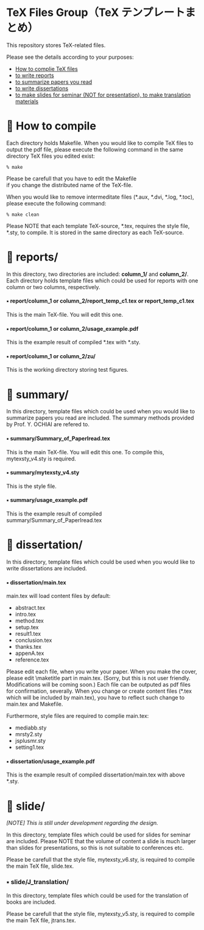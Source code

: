 # TeX Files Group（TeX テンプレートまとめ）
This repository stores TeX-related files.

Please see the details according to your purposes:

- [How to complie TeX files](#baby_chick-how-to-compile)
- [to write reports](#baby_chick-reports)
- [to summarize papers you read](#baby_chick-summary)
- [to write dissertations](#baby_chick-dissertation)
- [to make slides for seminar (NOT for presentation), to make translation materials](#hatching_chick-slide)

:baby_chick: How to compile
===========================
Each directory holds Makefile. 
When you would like to compile TeX files to output the pdf file, 
please execute the following command in the same directory TeX files you edited exist: 

    % make

Please be carefull that you have to edit the Makefile  
if you change the distributed name of the TeX-file.

When you would like to remove intermeditate files 
(\*.aux, \*.dvi, \*.log, \*.toc), 
please execute the following command:

    % make clean

Please NOTE that each template TeX-source, \*.tex, 
requires the style file, \*.sty, to compile. 
It is stored in the same directory as each TeX-source.

:baby_chick: reports/
=====================
In this directory, 
two directories are included: 
**column_1/** and **column_2/**. 
Each directory holds 
template files which could be used for reports 
with one column or two columns, respectively.

#### :black_small_square: report/column_1 or column_2/report_temp_c1.tex or report_temp_c1.tex
This is the main TeX-file. 
You will edit this one. 

#### :black_small_square: report/column_1 or column_2/usage_example.pdf
This is the example result of compiled \*.tex with \*.sty.

#### :black_small_square: report/column_1 or column_2/zu/
This is the working directory storing test figures.

:baby_chick: summary/
=====================
In this directory, 
template files which could be used when you would like to summarize papers you read are included. 
The summary methods provided by Prof. Y. OCHIAI are refered to.

#### :black_small_square: summary/Summary_of_PaperIread.tex
This is the main TeX-file. 
You will edit this one. 
To compile this, mytexsty_v4.sty is required.

#### :black_small_square: summary/mytexsty_v4.sty
This is the style file. 

#### :black_small_square: summary/usage_example.pdf
This is the example result of compiled summary/Summary_of_PaperIread.tex

:baby_chick: dissertation/
==========================
In this directory, 
template files which could be used when you would like to write dissertations 
are included. 

#### :black_small_square: dissertation/main.tex
main.tex will load content files by default: 

- abstract.tex
- intro.tex
- method.tex
- setup.tex
- result1.tex
- conclusion.tex
- thanks.tex
- appenA.tex
- reference.tex

Please edit each file, when you write your paper. 
When you make the cover, 
please edit \maketitle part in main.tex. 
(Sorry, but this is not user friendly. Modifications will be coming soon.) 
Each file can be outputed as pdf files for confirmation, severally. 
When you change or create content files (\*.tex which will be included by main.tex), 
you have to reflect such change to main.tex and Makefile.

Furthermore, style files are required to complie main.tex: 

- mediabb.sty
- mrsty2.sty
- jsplusmr.sty
- setting1.tex
    
#### :black_small_square: dissertation/usage_example.pdf
This is the example result of compiled dissertation/main.tex with above \*.sty.


:hatching_chick: slide/
=======================
*\[NOTE] This is still under development regarding the design.*

In this directory, 
template files which could be used for slides for seminar are included.
Please NOTE that the volume of content a slide is much larger than slides for presentations, so this is not suitable to conferences etc.

Please be carefull that the style file, mytexsty_v6.sty, is required to compile the main TeX file, slide.tex. 

### :black_small_square: slide/J_translation/

In this directory, template files which could be used for the translation of books are included. 

Please be carefull that the style file, mytexsty_v5.sty, is required to compile the main TeX file, jtrans.tex. 
